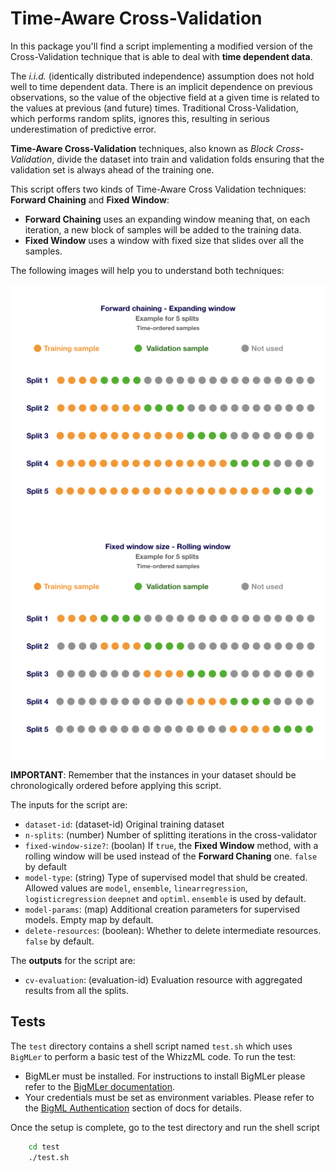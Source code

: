 # Time-Aware Cross-Validation

In this package you'll find a script implementing a modified version
of the Cross-Validation technique that is able to deal with
**time dependent data**.

The *i.i.d.* (identically distributed independence) assumption does
not hold well to time dependent data. There is an implicit dependence
on previous observations, so the value of the objective field at a
given time is related to the values at previous (and future) times.
Traditional Cross-Validation, which performs random splits, ignores
this, resulting in serious underestimation of predictive error.

**Time-Aware Cross-Validation** techniques, also known as *Block
Cross-Validation*, divide the dataset into train and validation folds
ensuring that the validation set is always ahead of the training one.

This script offers two kinds of Time-Aware Cross Validation
techniques: **Forward Chaining** and **Fixed Window**:

- **Forward Chaining** uses an expanding window meaning that, on
    each iteration, a new block of samples will be added to the
    training data.
- **Fixed Window** uses a window with fixed size that slides over
    all the samples.

The following images will help you to understand both techniques:

![Expnding Window](./res/expanding.png)
![Fixed Window](./res/rolling.png)


**IMPORTANT**: Remember that the instances in your dataset should be
chronologically ordered before applying this script.

The inputs for the script are:
* `dataset-id`: (dataset-id) Original training dataset
* `n-splits`: (number) Number of splitting iterations in the
  cross-validator
* `fixed-window-size?`: (boolan) If `true`, the **Fixed Window**
  method, with a rolling window will be used instead of the **Forward
  Chaning** one. `false` by default
* `model-type`: (string) Type of supervised model that shuld be
  created. Allowed values are ``model``, ``ensemble``,
  ``linearregression``, ``logisticregression``
  ``deepnet`` and ``optiml``. ``ensemble`` is used by default.
* ``model-params``: (map) Additional creation parameters for
  supervised models. Empty map by default.
* ``delete-resources``: (boolean): Whether to delete intermediate
  resources. ``false`` by default.


The **outputs** for the script are:
* `cv-evaluation`: (evaluation-id) Evaluation resource with aggregated
  results from all the splits.


## Tests

The `test` directory contains a shell script named `test.sh`
which uses `BigMLer` to perform a basic test of the WhizzML code. To run the
test:

- BigMLer must be installed. For instructions to install BigMLer
please refer to the [BigMLer
documentation](http://bigmler.readthedocs.io/en/latest/#bigmler-installation).
- Your credentials must be set as environment variables. Please refer
to the [BigML
Authentication](http://bigmler.readthedocs.io/en/latest/#bigml-authentication)
section of docs for details.

Once the setup is complete, go to the test directory and run the shell script

```bash
    cd test
    ./test.sh
```
